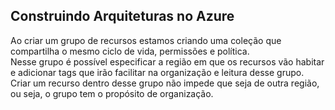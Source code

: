 ## Construindo Arquiteturas no Azure

Ao criar um grupo de recursos estamos criando uma coleção que compartilha o mesmo ciclo de vida, permissões e política.<br>
Nesse grupo é possível especificar a região em que os recursos vão habitar e adicionar tags que irão facilitar na organização e leitura desse grupo.<br>
Criar um recurso dentro desse grupo não impede que seja de outra região, ou seja, o grupo tem o propósito de organização.
